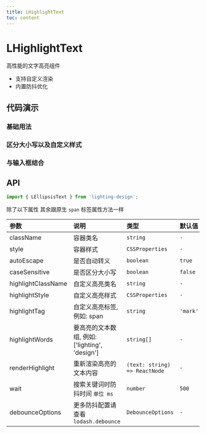 ```yaml
---
title: LHighlightText
toc: content
---
```


# LHighlightText

高性能的文字高亮组件

- 支持自定义渲染
- 内置防抖优化

## 代码演示

### 基础用法

<code src="./demos/demo1.tsx" ></code>

### 区分大小写以及自定义样式

<code src="./demos/demo2.tsx" ></code>

### 与输入框结合

<code src="./demos/demo3.tsx" ></code>

## API

```ts
import { LEllipsisText } from 'lighting-design';
```

除了以下属性 其余跟原生 `span` 标签属性方法一样

| 参数               | 说明                                           | 类型                          | 默认值   |
| :----------------- | :--------------------------------------------- | :---------------------------- | :------- |
| className          | 容器类名                                       | `string`                      | `-`      |
| style              | 容器样式                                       | `CSSProperties`               | `-`      |
| autoEscape         | 是否自动转义                                   | `boolean`                     | `true`   |
| caseSensitive      | 是否区分大小写                                 | `boolean`                     | `false`  |
| highlightClassName | 自定义高亮类名                                 | `string`                      | `-`      |
| highlightStyle     | 自定义高亮样式                                 | `CSSProperties`               | `-`      |
| highlightTag       | 自定义高亮标签, 例如: span                     | `string`                      | `'mark'` |
| highlightWords     | 要高亮的文本数组, 例如: ['lighting', 'design'] | `string[]`                    | `-`      |
| renderHighlight    | 重新渲染高亮的文本内容                         | `(text: string) => ReactNode` | `-`      |
| wait               | 搜索关键词时防抖时间 `单位 ms`                 | `number`                      | `500`    |
| debounceOptions    | 更多防抖配置请查看`lodash.debounce`            | `DebounceOptions`             | `-`      |
